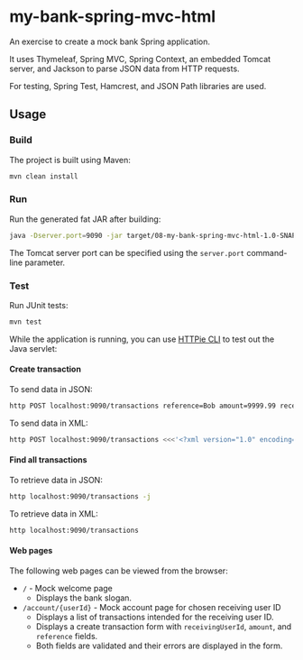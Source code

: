 # my-bank-spring-mvc-html

An exercise to create a mock bank Spring application.

It uses Thymeleaf, Spring MVC, Spring Context, an embedded Tomcat server, and Jackson to parse JSON data from HTTP
requests.

For testing, Spring Test, Hamcrest, and JSON Path libraries are used.

## Usage

### Build

The project is built using Maven:

```bash
mvn clean install
```

### Run

Run the generated fat JAR after building:

```bash
java -Dserver.port=9090 -jar target/08-my-bank-spring-mvc-html-1.0-SNAPSHOT.jar
```

The Tomcat server port can be specified using the `server.port` command-line parameter.

### Test

Run JUnit tests:

```bash
mvn test
```

While the application is running, you can use [HTTPie CLI](https://httpie.io/cli) to test out the Java servlet:

#### Create transaction

To send data in JSON:

```bash
http POST localhost:9090/transactions reference=Bob amount=9999.99 receivingUserId=Jess
```

To send data in XML:

```bash
http POST localhost:9090/transactions <<<'<?xml version="1.0" encoding="UTF-8"?><root><amount>1000</amount><reference>bob</reference><receivingUserId>jess</receivingUserId></root>' Content-Type:application/xml
```

#### Find all transactions

To retrieve data in JSON:

```bash
http localhost:9090/transactions -j
```

To retrieve data in XML:

```bash
http localhost:9090/transactions
```

#### Web pages

The following web pages can be viewed from the browser:

- `/` - Mock welcome page
    - Displays the bank slogan.
- `/account/{userId}` - Mock account page for chosen receiving user ID
    - Displays a list of transactions intended for the receiving user ID.
    - Displays a create transaction form with `receivingUserId`, `amount`, and `reference` fields.
    - Both fields are validated and their errors are displayed in the form.
